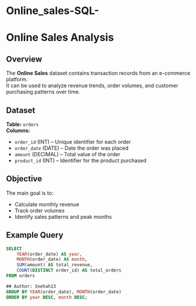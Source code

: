 # Online_sales-SQL-
# Online Sales Analysis

## Overview
The **Online Sales** dataset contains transaction records from an e-commerce platform.  
It can be used to analyze revenue trends, order volumes, and customer purchasing patterns over time.

## Dataset
**Table:** `orders`  
**Columns:**
- `order_id` (INT) – Unique identifier for each order  
- `order_date` (DATE) – Date the order was placed  
- `amount` (DECIMAL) – Total value of the order  
- `product_id` (INT) – Identifier for the product purchased  

## Objective
The main goal is to:
- Calculate monthly revenue
- Track order volumes
- Identify sales patterns and peak months

## Example Query
```sql
SELECT
    YEAR(order_date) AS year,
    MONTH(order_date) AS month,
    SUM(amount) AS total_revenue,
    COUNT(DISTINCT order_id) AS total_orders
FROM orders

## Author: Snehah13
GROUP BY YEAR(order_date), MONTH(order_date)
ORDER BY year DESC, month DESC;
